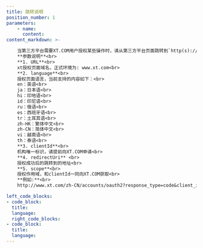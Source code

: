 ```yaml
---
title: 跳转说明
position_number: 1
parameters:
    - name:
      content:
content_markdown: >-

    当第三方平台需要XT.COM用户授权某些操作时，请从第三方平台页面跳转到`http(s)://{URL}/{language}/accounts/oauth2?response_type=code&client_id={clientId}&redirect_uri={redirectUri}&scope={scope}`<br>
    **参数说明**<br>
    **1. URL**<br>
    xt授权页面域名，正式环境为: www.xt.com<br>
    **2. language**<br> 
    授权页面语言，当前支持的内容如下：<br>
    en：英语<br>
    ja：日本语<br>
    hi：印地语<br>
    id：印尼语<br>
    ru：俄语<br>
    es：西班牙语<br>
    tr：土耳其语<br>
    zh-HK：繁体中文<br>
    zh-CN：简体中文<br>
    vi：越南语<br>
    th：泰语<br>
    **3. clientId**<br>
    机构唯一标识，请提前向XT.COM申请<br>
    **4. redirectUri** <br>
    授权成功后的跳转到的地址<br>
    **5. scope**<br>
    授权作用域，和clientId一同向XT.COM获取<br>
    **例如:**<br>
    http://www.xt.com/zh-CN/accounts/oauth2?response_type=code&client_id=DDJ7BLK49YUCL97S&redirect_uri=https%3A%2F%2Fwww.baidu.com&scope=userinfo

left_code_blocks:
- code_block:
  title:
  language:
  right_code_blocks:
- code_block:
  title:
  language:
---
```



